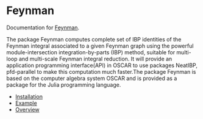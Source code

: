 # Feynman

Documentation for [Feynman](https://github.com/singular-gpispace/Feynman.jl).

The package Feynman computes complete set of IBP identities of the Feynman integral associated to a given Feynman graph using the powerful module-intersection integration-by-parts (IBP) method, suitable for multi-loop and multi-scale Feynman integral reduction. It will provide an application programming interface(API) in OSCAR to use packages NeatIBP, pfd-parallel to make this computation much faster.The package Feynman is based on the computer algebra system OSCAR and is provided as a package for the Julia programming language.

- [Installation](Installation.md)
- [Example](Example.md)
- [Overview](Overview.md)



